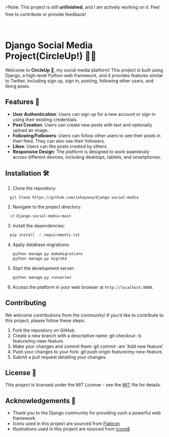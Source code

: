 ⚡Note: This project is still **unfinished**, and I am actively working on it. Feel free to contribute or provide feedback!
<br>
<br>
<br>

# Django Social Media Project(CircleUp!) 🐍🌐

Welcome to **CircleUp** 👋, my social media platform! This project is built using Django, a high-level Python web framework, and it provides features similar to Twitter, including sign up, sign in, posting, following other users, and liking posts.
## Features 🚀

*   **User Authentication**: Users can sign up for a new account or sign in using their existing credentials.
*   **Post Creation**: Users can create new posts with text and optionally upload an image.
*   **Following/Followers**: Users can follow other users to see their posts in their feed. They can also see their followers.
*   **Likes**: Users can like posts created by others.
*   **Responsive Design**: The platform is designed to work seamlessly across different devices, including desktops, tablets, and smartphones.

## Installation 🛠️

1. Clone the repository:

```bash
  git Clone https://github.com/ishayana/django-social-media
```
    
2. Navigate to the project directory:

```bash
  cd Django-social-media-main
```

3. Install the dependencies:

```bash
  pip install -r requirements.txt
```

4. Apply database migrations:

    ```bash
    python manage.py makemigrations
    python manage.py migrate
    ```

5. Start the development server:

    ```bash
    python manage.py runserver
    ```

6. Access the platform in your web browser at `http://localhost:8000`.
## Contributing

We welcome contributions from the community! If you'd like to contribute to this project, please follow these steps:

1. Fork the repository on GitHub.
2. Create a new branch with a descriptive name: git checkout -b feature/my-new-feature.
3. Make your changes and commit them: git commit -am 'Add new feature'.
4. Push your changes to your fork: git push origin feature/my-new-feature.
5. Submit a pull request detailing your changes.


## License 🤝

This project is licensed under the MIT License - see the [MIT](https://choosealicense.com/licenses/mit/) file for details.


## Acknowledgements 🙏

 - Thank you to the Django community for providing such a powerful web framework.
 - Icons used in this project are sourced from [Flaticon](https://www.flaticon.com/)
 - Illustrations used in this project are sourced from [icons8](https://icons8.com)



